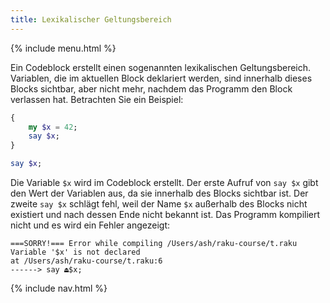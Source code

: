 ```yaml
---
title: Lexikalischer Geltungsbereich
---
```


{% include menu.html %}

Ein Codeblock erstellt einen sogenannten lexikalischen Geltungsbereich. Variablen, die im aktuellen Block deklariert werden, sind innerhalb dieses Blocks sichtbar, aber nicht mehr, nachdem das Programm den Block verlassen hat. Betrachten Sie ein Beispiel:

```raku
{
    my $x = 42;
    say $x;
}

say $x;
```

Die Variable `$x` wird im Codeblock erstellt. Der erste Aufruf von `say $x` gibt den Wert der Variablen aus, da sie innerhalb des Blocks sichtbar ist. Der zweite `say $x` schlägt fehl, weil der Name `$x` außerhalb des Blocks nicht existiert und nach dessen Ende nicht bekannt ist. Das Programm kompiliert nicht und es wird ein Fehler angezeigt:

    ===SORRY!=== Error while compiling /Users/ash/raku-course/t.raku
    Variable '$x' is not declared
    at /Users/ash/raku-course/t.raku:6
    ------> say ⏏$x;

{% include nav.html %}